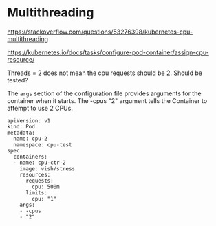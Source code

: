# Multithreading

https://stackoverflow.com/questions/53276398/kubernetes-cpu-multithreading

https://kubernetes.io/docs/tasks/configure-pod-container/assign-cpu-resource/

Threads = 2 does not mean the cpu requests should be 2. Should be tested?

The `args` section of the configuration file provides arguments for the container when it starts. The -cpus "2" argument tells the Container to attempt to use 2 CPUs.
```
apiVersion: v1
kind: Pod
metadata:
  name: cpu-2
  namespace: cpu-test
spec:
  containers:
  - name: cpu-ctr-2
    image: vish/stress
    resources:
      requests:
        cpu: 500m
      limits:
        cpu: "1"        
    args:
    - -cpus
    - "2"
```
